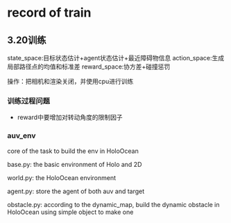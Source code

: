 # record of train

## 3.20训练
state_space:目标状态估计+agent状态估计+最近障碍物信息
action_space:生成局部路径点的均值和标准差
reward_space:协方差+碰撞惩罚

操作：把相机和渲染关闭，并使用cpu进行训练

### 训练过程问题
- reward中要增加对转动角度的限制因子

### auv_env

core of the task to build the env in HoloOcean

base.py: the basic environment of Holo and 2D

world.py: the HoloOcean environment

agent.py: store the agent of both auv and target

obstacle.py: according to the dynamic_map, build the dynamic obstacle in HoloOcean using simple object to make one  